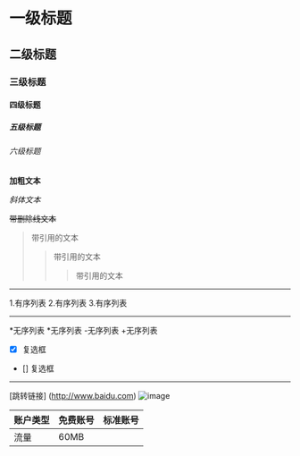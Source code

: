 <!-- markedown语法 -->

#  一级标题
## 二级标题
### 三级标题
#### 四级标题
##### 五级标题
###### 六级标题

**加粗文本**

*斜体文本*

~~带删除线文本~~

>带引用的文本
>>带引用的文本
>>>带引用的文本

---

1.有序列表
2.有序列表
3.有序列表

***
*无序列表
*无序列表
-无序列表
+无序列表


* [x] 复选框
* [] 复选框

***
[跳转链接] (http://www.baidu.com)
![image](https://image.so.com/view?q=%E6%9D%A8%E7%B4%AB%E5%9B%BE%E7%89%87&listsrc=sobox&listsign=61a0c0df359c1bb298ee78599f9aa7c9&src=360pic_strong&correct=%E6%9D%A8%E7%B4%AB%E5%9B%BE%E7%89%87&ancestor=list&cmsid=db897d9b4abd03f77dcb9264bbf514cf&cmras=0&cn=0&gn=0&kn=32&crn=0&bxn=16&fsn=108&adstar=1&clw=254#id=61a0c0df359c1bb298ee78599f9aa7c9&currsn=0&ps=83&pc=83)

| 账户类型 | 免费账号 | 标准账号|
| --- | --- | --- |
| 流量 | 60MB |

